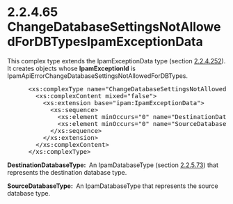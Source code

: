 <html dir="LTR" xmlns:mshelp="http://msdn.microsoft.com/mshelp" xmlns:ddue="http://ddue.schemas.microsoft.com/authoring/2003/5" xmlns:xlink="http://www.w3.org/1999/xlink" xmlns:tool="http://www.microsoft.com/tooltip">
 <body>
 <div id="header">
 <h1 class="heading">2.2.4.65 ChangeDatabaseSettingsNotAllowedForDBTypesIpamExceptionData</h1>
 </div>
 <div id="mainSection">
 <div id="mainBody">
 <div id="allHistory" class="saveHistory"></div>
 <div id="sectionSection0" class="section" name="collapseableSection">
 

<p>This complex type extends the IpamExceptionData type
(section <a href="8500e1a5-33e9-4f61-b115-18438ca8d7f2.md">2.2.4.252</a>). It
creates objects whose <b>IpamExceptionId</b> is
IpamApiErrorChangeDatabaseSettingsNotAllowedForDBTypes.</p>

<dl>
<dd>
<div><pre> &lt;xs:complexType name=&quot;ChangeDatabaseSettingsNotAllowedForDBTypesIpamExceptionData&quot;&gt;
   &lt;xs:complexContent mixed=&quot;false&quot;&gt;
     &lt;xs:extension base=&quot;ipam:IpamExceptionData&quot;&gt;
       &lt;xs:sequence&gt;
         &lt;xs:element minOccurs=&quot;0&quot; name=&quot;DestinationDatabaseType&quot; type=&quot;ipam:IpamDatabaseType&quot; /&gt;
         &lt;xs:element minOccurs=&quot;0&quot; name=&quot;SourceDatabaseType&quot; type=&quot;ipam:IpamDatabaseType&quot; /&gt;
       &lt;/xs:sequence&gt;
     &lt;/xs:extension&gt;
   &lt;/xs:complexContent&gt;
 &lt;/xs:complexType&gt;
</pre></div>
</dd></dl>

<p><b>DestinationDatabaseType: </b> An IpamDatabaseType
(section <a href="86d25940-6ce6-4f1c-b28b-1b522e3248cd.md">2.2.5.73</a>) that
represents the destination database type.</p>

<p><b>SourceDatabaseType: </b> An IpamDatabaseType that
represents the source database type.</p>


 </div>
 </div>
 </div>
 </body>
</html>